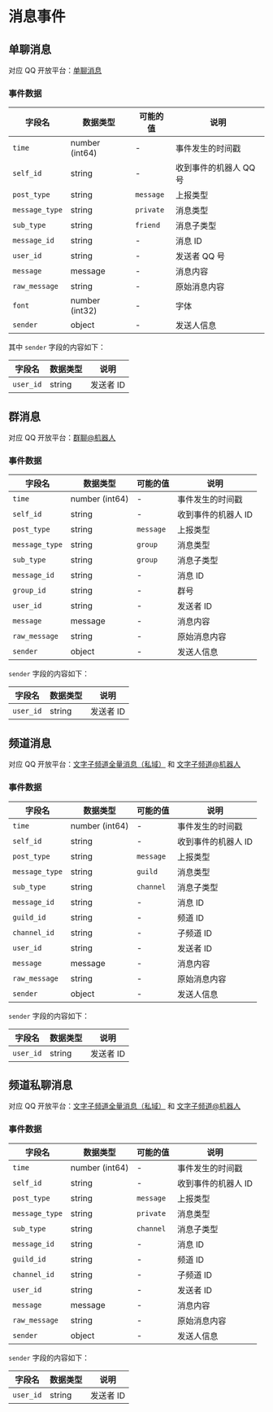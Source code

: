 # 消息事件

## 单聊消息

对应 QQ 开放平台：[单聊消息](https://bot.q.qq.com/wiki/develop/api-v2/server-inter/message/send-receive/event.html#%E5%8D%95%E8%81%8A%E6%B6%88%E6%81%AF)

### 事件数据

| 字段名            | 数据类型           | 可能的值      | 说明            |
|----------------|----------------|-----------|---------------|
| `time`         | number (int64) | -         | 事件发生的时间戳      |
| `self_id`      | string         | -         | 收到事件的机器人 QQ 号 |
| `post_type`    | string         | `message` | 上报类型          |
| `message_type` | string         | `private` | 消息类型          |
| `sub_type`     | string         | `friend`  | 消息子类型         |
| `message_id`   | string         | -         | 消息 ID         |
| `user_id`      | string         | -         | 发送者 QQ 号      |
| `message`      | message        | -         | 消息内容          |
| `raw_message`  | string         | -         | 原始消息内容        |
| `font`         | number (int32) | -         | 字体            |
| `sender`       | object         | -         | 发送人信息         |

其中 `sender` 字段的内容如下：

| 字段名       | 数据类型   | 说明     |
|-----------|--------|--------|
| `user_id` | string | 发送者 ID |


## 群消息

对应 QQ 开放平台：[群聊@机器人](https://bot.q.qq.com/wiki/develop/api-v2/server-inter/message/send-receive/event.html#%E7%BE%A4%E8%81%8A-%E6%9C%BA%E5%99%A8%E4%BA%BA)

### 事件数据

| 字段名            | 数据类型           | 可能的值      | 说明          |
|----------------|----------------|-----------|-------------|
| `time`         | number (int64) | -         | 事件发生的时间戳    |
| `self_id`      | string         | -         | 收到事件的机器人 ID |
| `post_type`    | string         | `message` | 上报类型        |
| `message_type` | string         | `group`   | 消息类型        |
| `sub_type`     | string         | `group`   | 消息子类型       |
| `message_id`   | string         | -         | 消息 ID       |
| `group_id`     | string         | -         | 群号          |
| `user_id`      | string         | -         | 发送者 ID      |
| `message`      | message        | -         | 消息内容        |
| `raw_message`  | string         | -         | 原始消息内容      |
| `sender`       | object         | -         | 发送人信息       |

`sender` 字段的内容如下：

| 字段名       | 数据类型   | 说明     |
|-----------|--------|--------|
| `user_id` | string | 发送者 ID |

## 频道消息

对应 QQ 开放平台：[文字子频道全量消息（私域）](https://bot.q.qq.com/wiki/develop/api-v2/server-inter/message/send-receive/event.html#%E6%96%87%E5%AD%97%E5%AD%90%E9%A2%91%E9%81%93%E5%85%A8%E9%87%8F%E6%B6%88%E6%81%AF-%E7%A7%81%E5%9F%9F) 和 [文字子频道@机器人](https://bot.q.qq.com/wiki/develop/api-v2/server-inter/message/send-receive/event.html#%E6%96%87%E5%AD%97%E5%AD%90%E9%A2%91%E9%81%93-%E6%9C%BA%E5%99%A8%E4%BA%BA)

### 事件数据

| 字段名            | 数据类型           | 可能的值      | 说明          |
|----------------|----------------|-----------|-------------|
| `time`         | number (int64) | -         | 事件发生的时间戳    |
| `self_id`      | string         | -         | 收到事件的机器人 ID |
| `post_type`    | string         | `message` | 上报类型        |
| `message_type` | string         | `guild`   | 消息类型        |
| `sub_type`     | string         | `channel` | 消息子类型       |
| `message_id`   | string         | -         | 消息 ID       |
| `guild_id`     | string         | -         | 频道 ID       |
| `channel_id`   | string         | -         | 子频道 ID      |
| `user_id`      | string         | -         | 发送者 ID      |
| `message`      | message        | -         | 消息内容        |
| `raw_message`  | string         | -         | 原始消息内容      |
| `sender`       | object         | -         | 发送人信息       |

`sender` 字段的内容如下：

| 字段名       | 数据类型   | 说明     |
|-----------|--------|--------|
| `user_id` | string | 发送者 ID |

## 频道私聊消息

对应 QQ 开放平台：[文字子频道全量消息（私域）](https://bot.q.qq.com/wiki/develop/api-v2/server-inter/message/send-receive/event.html#%E6%96%87%E5%AD%97%E5%AD%90%E9%A2%91%E9%81%93%E5%85%A8%E9%87%8F%E6%B6%88%E6%81%AF-%E7%A7%81%E5%9F%9F) 和 [文字子频道@机器人](https://bot.q.qq.com/wiki/develop/api-v2/server-inter/message/send-receive/event.html#%E6%96%87%E5%AD%97%E5%AD%90%E9%A2%91%E9%81%93-%E6%9C%BA%E5%99%A8%E4%BA%BA)

### 事件数据

| 字段名            | 数据类型           | 可能的值      | 说明          |
|----------------|----------------|-----------|-------------|
| `time`         | number (int64) | -         | 事件发生的时间戳    |
| `self_id`      | string         | -         | 收到事件的机器人 ID |
| `post_type`    | string         | `message` | 上报类型        |
| `message_type` | string         | `private` | 消息类型        |
| `sub_type`     | string         | `channel` | 消息子类型       |
| `message_id`   | string         | -         | 消息 ID       |
| `guild_id`     | string         | -         | 频道 ID       |
| `channel_id`   | string         | -         | 子频道 ID      |
| `user_id`      | string         | -         | 发送者 ID      |
| `message`      | message        | -         | 消息内容        |
| `raw_message`  | string         | -         | 原始消息内容      |
| `sender`       | object         | -         | 发送人信息       |

`sender` 字段的内容如下：

| 字段名       | 数据类型   | 说明     |
|-----------|--------|--------|
| `user_id` | string | 发送者 ID |

